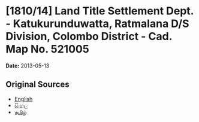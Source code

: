 # [1810/14] Land Title Settlement Dept. - Katukurunduwatta, Ratmalana D/S Division, Colombo District - Cad. Map No. 521005

**Date:** 2013-05-13

## Original Sources

- [English](https://documents.gov.lk/view/extra-gazettes/2013/5/1810-14_E.pdf)
- [සිංහල](https://documents.gov.lk/view/extra-gazettes/2013/5/1810-14_S.pdf)
- [தமிழ்](https://documents.gov.lk/view/extra-gazettes/2013/5/1810-14_T.pdf)
